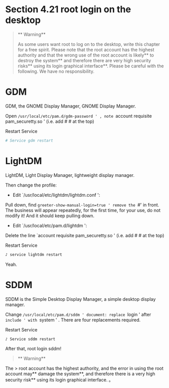 # Section 4.21 root login on the desktop

> ** Warning**
>
> As some users want root to log on to the desktop, write this chapter for a free spirit. Please note that the root account has the highest authority and that the wrong use of the root account is likely** to destroy the system** and therefore there are very high security risks** using its login graphical interface**. Please be careful with the following. We have no responsibility.

# GDM

GDM, the GNOME Display Manager, GNOME Display Manager.

Open `/usr/local/etc/pam.d/gdm-password ' , note `account requisite pam_securetty.so ' (i.e. add # # at the top)

Restart Service

```sh '
# Service gdm restart
````

# LightDM

LightDM, Light Display Manager, lightweight display manager.

Then change the profile:

- Edit `/usr/local/etc/lightdm/lightdm.conf ':

Pull down, find `greeter-show-manual-login=true ' remove the `#' in front. The business will appear repeatedly, for the first time, for your use, do not modify it! And it should keep pulling down.

- Edit `/usr/local/etc/pam.d/lightdm ':

Delete the line `account requisite pam_securetty.so ' (i.e. add # # at the top)

Restart Service

```sh '
♪ service lightdm restart
````

Yeah.

# SDDM

SDDM is the Simple Desktop Display Manager, a simple desktop display manager.

Change `/usr/local/etc/pam.d/sddm ' document: replace `login ' after `include ' with `system ' . There are four replacements required.

Restart Service

```sh '
♪ Service sddm restart
````

After that, root login sddm!


> ** Warning**
>
The > root account has the highest authority, and the error in using the root account may** damage the system**, and therefore there is a very high security risk** using its login graphical interface.
。